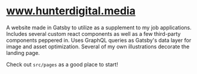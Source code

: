 # www.hunterdigital.media #

A website made in Gatsby to utilize as a supplement to my job applications. Includes several custom react components as well as a few third-party components peppered in. Uses GraphQL queries as Gatsby's data layer for image and asset optimization. Several of my own illustrations decorate the landing page.

Check out `src/pages` as a good place to start! 

